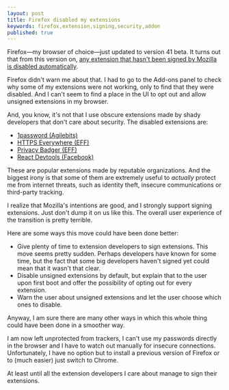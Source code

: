 ```yaml
---
layout: post
title: Firefox disabled my extensions
keywords: firefox,extension,signing,security,addon
published: true
---
```


Firefox—my browser of choice—just updated to version 41 beta. It turns out that from this version on, [any extension that hasn't been signed by Mozilla is disabled automatically](https://support.mozilla.org/en-US/kb/add-on-signing-in-firefox?as=u&utm_source=inproduct).

Firefox didn't warn me about that. I had to go to the Add-ons panel to check why some of my extensions were not working, only to find that they were disabled. And I can't seem to find a place in the UI to opt out and allow unsigned extensions in my browser.

<!--more-->

And, you know, it's not that I use obscure extensions made by shady developers that don't care about security. The disabled extensions are:

- [1password (Agilebits)](https://agilebits.com/onepassword)
- [HTTPS Everywhere (EFF)](https://www.eff.org/Https-Everywhere)
- [Privacy Badger (EFF)](https://www.eff.org/privacybadger)
- [React Devtools (Facebook)](http://facebook.github.io/react/blog/2015/08/03/new-react-devtools-beta.html)

These are popular extensions made by reputable organizations. And the biggest irony is that some of them are extremely useful to *actually* protect me from internet threats, such as identity theft, insecure communications or third-party tracking.

I realize that Mozilla's intentions are good, and I strongly support signing extensions. Just don't dump it on us like this. The overall user experience of the transition is pretty terrible.

Here are some ways this move could have been done better:

- Give plenty of time to extension developers to sign extensions. This move seems pretty sudden. Perhaps developers have known for some time, but the fact that some big developers haven't signed yet could mean that it wasn't that clear.
- Disable unsigned extensions by default, but explain that to the user upon first boot and offer the possibility of opting out for every extension.
- Warn the user about unsigned extensions and let the user choose which ones to disable.

Anyway, I am sure there are many other ways in which this whole thing could have been done in a smoother way.

I am now left unprotected from trackers, I can't use my passwords directly in the browser and I have to watch out manually for insecure connections. Unfortunately, I have no option but to install a previous version of Firefox or to (much easier) just switch to Chrome.

At least until all the extension developers I care about manage to sign their extensions.
